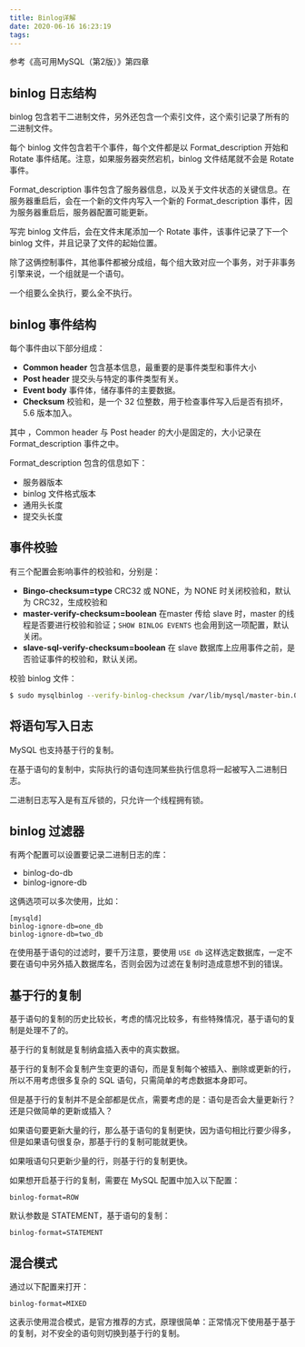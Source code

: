 ```yaml
---
title: Binlog详解
date: 2020-06-16 16:23:19
tags:
---
```




参考《高可用MySQL（第2版）》第四章



## binlog 日志结构

binlog 包含若干二进制文件，另外还包含一个索引文件，这个索引记录了所有的二进制文件。

每个 binlog 文件包含若干个事件，每个文件都是以 Format_description 开始和 Rotate 事件结尾。注意，如果服务器突然宕机，binlog 文件结尾就不会是 Rotate 事件。

Format_description 事件包含了服务器信息，以及关于文件状态的关键信息。在服务器重启后，会在一个新的文件内写入一个新的 Format_description 事件，因为服务器重启后，服务器配置可能更新。

写完 binlog 文件后，会在文件末尾添加一个 Rotate 事件，该事件记录了下一个 binlog 文件，并且记录了文件的起始位置。

除了这俩控制事件，其他事件都被分成组，每个组大致对应一个事务，对于非事务引擎来说，一个组就是一个语句。

一个组要么全执行，要么全不执行。



## binlog 事件结构

每个事件由以下部分组成：

- **Common header** 包含基本信息，最重要的是事件类型和事件大小
- **Post header** 提交头与特定的事件类型有关。
- **Event body** 事件体，储存事件的主要数据。
- **Checksum** 校验和，是一个 32 位整数，用于检查事件写入后是否有损坏，5.6 版本加入。

其中 ，Common header 与 Post header 的大小是固定的，大小记录在 Format_description 事件之中。

Format_description 包含的信息如下：

- 服务器版本
- binlog 文件格式版本
- 通用头长度
- 提交头长度



## 事件校验

有三个配置会影响事件的校验和，分别是：

- **Bingo-checksum=type** CRC32 或 NONE，为 NONE 时关闭校验和，默认为 CRC32，生成校验和
- **master-verify-checksum=boolean** 在master 传给 slave 时，master 的线程是否要进行校验和验证；`SHOW BINLOG EVENTS` 也会用到这一项配置，默认关闭。
- **slave-sql-verify-checksum=boolean** 在 slave 数据库上应用事件之前，是否验证事件的校验和，默认关闭。

校验 binlog 文件：

```bash
$ sudo mysqlbinlog --verify-binlog-checksum /var/lib/mysql/master-bin.000001
```



## 将语句写入日志

MySQL 也支持基于行的复制。

在基于语句的复制中，实际执行的语句连同某些执行信息将一起被写入二进制日志。

二进制日志写入是有互斥锁的，只允许一个线程拥有锁。



## binlog 过滤器

有两个配置可以设置要记录二进制日志的库：

- binlog-do-db
- binlog-ignore-db

这俩选项可以多次使用，比如：

```
[mysqld]
binlog-ignore-db=one_db
binlog-ignore-db=two_db
```

在使用基于语句的过滤时，要千万注意，要使用 `USE db` 这样选定数据库，一定不要在语句中另外插入数据库名，否则会因为过滤在复制时造成意想不到的错误。



## 基于行的复制

基于语句的复制的历史比较长，考虑的情况比较多，有些特殊情况，基于语句的复制是处理不了的。

基于行的复制就是复制纳盒插入表中的真实数据。

基于行的复制不会复制产生变更的语句，而是复制每个被插入、删除或更新的行，所以不用考虑很多复杂的 SQL 语句，只需简单的考虑数据本身即可。

但是基于行的复制并不是全部都是优点，需要考虑的是：语句是否会大量更新行？还是只做简单的更新或插入？

如果语句要更新大量的行，那么基于语句的复制更快，因为语句相比行要少得多，但是如果语句很复杂，那基于行的复制可能就更快。

如果哦语句只更新少量的行，则基于行的复制更快。

如果想开启基于行的复制，需要在 MySQL 配置中加入以下配置：

```
binlog-format=ROW
```

默认参数是 STATEMENT，基于语句的复制：

```
binlog-format=STATEMENT
```



## 混合模式

通过以下配置来打开：

```
binlog-format=MIXED
```

这表示使用混合模式，是官方推荐的方式，原理很简单：正常情况下使用基于基于的复制，对不安全的语句则切换到基于行的复制。



